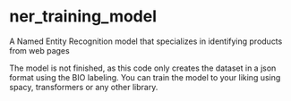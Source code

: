 # ner_training_model
A Named Entity Recognition model that specializes in identifying products from web pages

The model is not finished, as this code only creates the dataset in a json format using the BIO labeling.
You can train the model to your liking using spacy, transformers or any other library.

